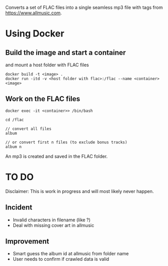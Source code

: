 Converts a set of FLAC files into a single seamless mp3 file with tags from https://www.allmusic.com.

# Using Docker

## Build the image and start a container

and mount a host folder with FLAC files

```
docker build -t <image> .
docker run -itd -v <host folder with flac>:/flac --name <container> <image>
```

## Work on the FLAC files

```
docker exec -it <container>> /bin/bash

cd /flac

// convert all files
album 

// or convert first n files (to exclude bonus tracks)
album n
```
An mp3 is created and saved in the FLAC folder.

# TO DO

Disclaimer: This is work in progress and will most likely never happen.

## Incident
- Invalid characters in filename (like ?)
- Deal with missing cover art in allmusic

## Improvement
- Smart guess the album id at allmusic from folder name
- User needs to confirm if crawled data is valid